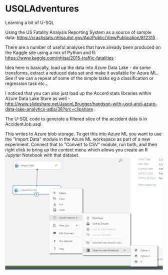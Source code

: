 # USQLAdventures
Learning a bit of U-SQL

Using the US Fatality Analysis Reporting System as a source of sample data: https://crashstats.nhtsa.dot.gov/Api/Public/ViewPublication/812315 .

There are a number of useful analyses that have already been produced on the Kaggle site using a mix of Python and R: https://www.kaggle.com/nhtsa/2015-traffic-fatalities .

Idea here is basically, load up the data into Azure Data Lake - do some transforms, extract a reduced data set and make it available for Azure ML. See if we can a repeat of some of the simple tasks eg a classification or regression task etc...

I noticed that you can also just load up the Accord stats libraries within Azure Data Lake Store as well - http://www.slideshare.net/JasonLBrugger/handson-with-usql-and-azure-data-lake-analytics-adla/38?src=clipshare .


The U-SQL code to generate a filtered slice of the accident data is in AccidentJob.usql.

This writes to Azure blob storage. To get this into Azure ML you want to use the "Import Data" module in the Azure ML workspace as part of a new experiment. Connect that to "Convert to CSV" module, run both, and then right click to bring up the context menu which allows you create an R Jupyter Notebook with that dataset.
![CSVToRNoteBookExample](/CSVToRNotebook.png)

